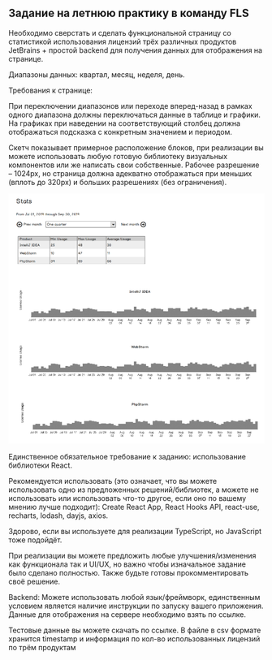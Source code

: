 ## Задание на летнюю практику в команду FLS

Необходимо сверстать и сделать функциональной страницу со статистикой использования лицензий трёх различных продуктов JetBrains + простой backend для получения данных для отображения на странице.

Диапазоны данных: квартал, месяц, неделя, день.

Требования к странице:

При переключении диапазонов или переходе вперед-назад в рамках одного диапазона должны переключаться данные в таблице и графики. На графиках при наведении на соответствующий столбец должна отображаться подсказка с конкретным значением и периодом.

Скетч показывает примерное расположение блоков, при реализации вы можете использовать любую готовую библиотеку визуальных компонентов или же написать свои собственные. Рабочее разрешение – 1024px, но страница должна адекватно отображаться при меньших (вплоть до 320px) и больших разрешениях (без ограничения).

![Sketch](images/sketch.png)

Единственное обязательное требование к заданию: использование библиотеки React.

Рекомендуется использовать (это означает, что вы можете использовать одно из предложенных решений/библиотек, а можете не использовать или использовать что-то другое, если оно по вашему мнению лучше подходит): Create React App, React Hooks API, react-use, recharts, lodash, dayjs, axios.

Здорово, если вы используете для реализации TypeScript, но JavaScript тоже подойдёт.

При реализации вы можете предложить любые улучшения/изменения как функционала так и UI/UX, но важно чтобы изначальное задание было сделано полностью. Также будьте готовы прокомментировать своё решение.

Backend: Можете использовать любой язык/фреймворк, единственным условием является наличие инструкции по запуску вашего приложения. Данные для отображения на сервере необходимо взять по ссылке.

Тестовые данные вы можете скачать по ссылке. В файле в csv формате хранится timestamp и информация по кол-во использованных лицензий по трём продуктам
